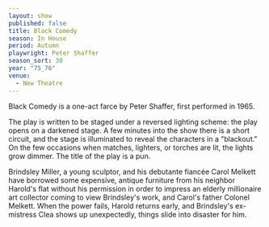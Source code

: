 ```yaml
---
layout: show
published: false
title: Black Comedy
season: In House
period: Autumn
playwright: Peter Shaffer
season_sort: 30
year: "75_76"
venue:
  - New Theatre
---
```


Black Comedy is a one-act farce by Peter Shaffer, first performed in 1965.

The play is written to be staged under a reversed lighting scheme: the play opens on a darkened stage. A few minutes into the show there is a short circuit, and the stage is illuminated to reveal the characters in a "blackout." On the few occasions when matches, lighters, or torches are lit, the lights grow dimmer. The title of the play is a pun.

Brindsley Miller, a young sculptor, and his debutante fiancée Carol Melkett have borrowed some expensive, antique furniture from his neighbor Harold's flat without his permission in order to impress an elderly millionaire art collector coming to view Brindsley's work, and Carol's father Colonel Melkett. When the power fails, Harold returns early, and Brindsley's ex-mistress Clea shows up unexpectedly, things slide into disaster for him.